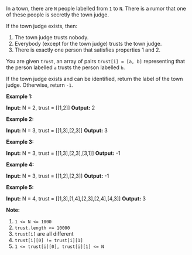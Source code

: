 
In a town, there are  `N`  people labelled from `1`  to  `N`. There is a rumor that one of these people is secretly the town judge.

If the town judge exists, then:

1.  The town judge trusts nobody.
2.  Everybody (except for the town judge) trusts the town judge.
3.  There is exactly one person that satisfies properties 1 and 2.

You are given  `trust`, an array of pairs  `trust[i] = [a, b]`  representing that the person labelled  `a`  trusts the person labelled  `b`.

If the town judge exists and can be identified, return the label of the town judge. Otherwise, return  `-1`.

**Example 1:**

**Input:** N = 2, trust = [[1,2]]
**Output:** 2

**Example 2:**

**Input:** N = 3, trust = [[1,3],[2,3]]
**Output:** 3

**Example 3:**

**Input:** N = 3, trust = [[1,3],[2,3],[3,1]]
**Output:** -1

**Example 4:**

**Input:** N = 3, trust = [[1,2],[2,3]]
**Output:** -1

**Example 5:**

**Input:** N = 4, trust = [[1,3],[1,4],[2,3],[2,4],[4,3]]
**Output:** 3

**Note:**

1.  `1 <= N <= 1000`
2.  `trust.length <= 10000`
3.  `trust[i]`  are all different
4.  `trust[i][0] != trust[i][1]`
5.  `1 <= trust[i][0], trust[i][1] <= N`